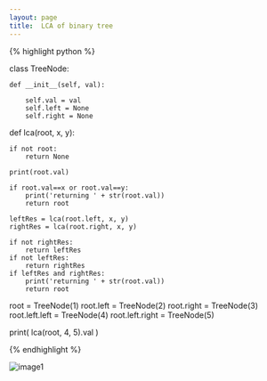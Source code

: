 ```yaml
---
layout: page
title:  LCA of binary tree
---
```





{% highlight python %}

class TreeNode:

    def __init__(self, val):

        self.val = val
        self.left = None
        self.right = None



def lca(root, x, y):

    if not root:
        return None
    
    print(root.val)

    if root.val==x or root.val==y:
        print('returning ' + str(root.val))
        return root

    leftRes = lca(root.left, x, y)
    rightRes = lca(root.right, x, y)

    if not rightRes:
        return leftRes
    if not leftRes:
        return rightRes
    if leftRes and rightRes:
        print('returning ' + str(root.val))
        return root




root = TreeNode(1)
root.left = TreeNode(2)
root.right = TreeNode(3)
root.left.left = TreeNode(4)
root.left.right = TreeNode(5)


print( lca(root, 4, 5).val )

{% endhighlight %}


![image1](https://srmuba.dm.files.1drv.com/y4mjQ4fvTsdlacL5xumNsVzQqLEDQaxCFdrXcoyJFTs9aqCCJWjMr8jJaYvkOIg12cpO1JtFD1giwPbygRfq0ju1TYMXTJzfSYpxVMFBwUebhp3vhzJw_3bF7Qxp2DzfE2usG5kjMmQYJnMWKJZAmATlnhkev2N9oJa_glDY_UTZxfmytLPepbwK4vYmUblwg3hpVOyX-6596pfhNFGESWB0w?width=1824&height=2225&cropmode=none)